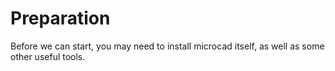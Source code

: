 # Preparation

Before we can start, you may need to install microcad itself,
as well as some other useful tools.
